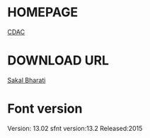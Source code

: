 # HOMEPAGE

[CDAC](https://www.cdac.in/index.aspx?id=dl_sakal_bharati_font)


# DOWNLOAD URL

[Sakal Bharati](https://www.cdac.in/index.aspx?id=dl_SakalBharati_Ship)


# Font version

Version: 13.02
sfnt version:13.2
Released:2015
